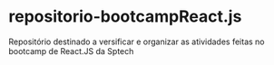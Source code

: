 # repositorio-bootcampReact.js
Repositório destinado a versificar e organizar as atividades feitas no bootcamp de React.JS da Sptech
